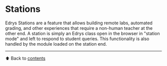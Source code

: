 # Stations

Edrys Stations are a feature that allows building remote labs, automated
grading, and other experiences that require a non-human teacher at the other
end. A station is simply an Edrys class open in the browser in "station mode"
and left to respond to student queries. This functionality is also handled by
the module loaded on the station end.

---

⬆️ Back to [contents](README.md)
